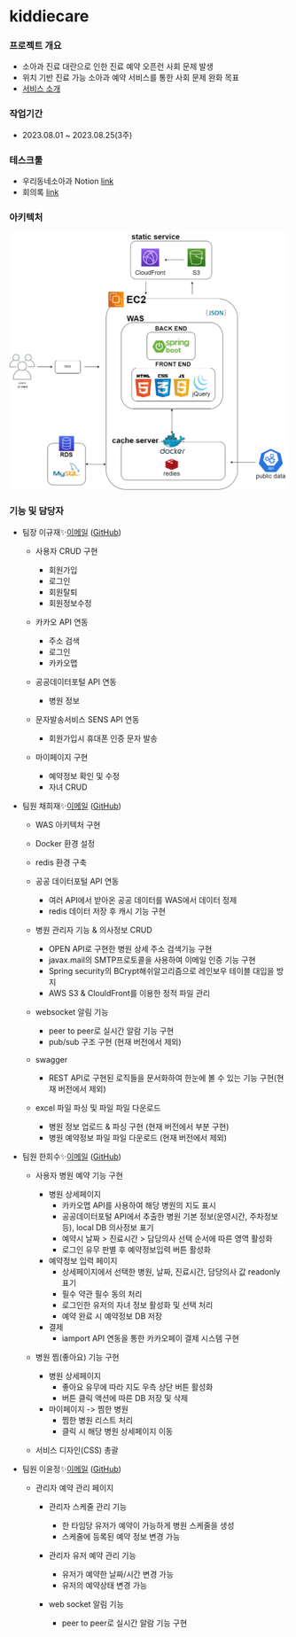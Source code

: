 # kiddiecare
### 프로젝트 개요
  - 소아과 진료 대란으로 인한 진료 예약 오픈런 사회 문제 발생
  - 위치 기반 진료 가능 소아과 예약 서비스를 통한 사회 문제 완화 목표  
  - [서비스 소개](https://www.canva.com/design/DAFsau9GZBY/2M8eC4xSIYN6akEFfxHpSw/edit?utm_content=DAFsau9GZBY&utm_campaign=designshare&utm_medium=link2&utm_source=sharebutton) 

### 작업기간
- 2023.08.01 ~ 2023.08.25(3주)

### 테스크툴
- 우리동네소아과 Notion [link](https://sally-.notion.site/Index-7ee893e575af456e98a09b7bfae9ea0f?pvs=4)
- 회의록 [link](https://sally-.notion.site/5beff6a68f144e18bf806deda0353b0a?v=9e172e94f7654f0a9538f797ba60e429&pvs=4)


### 아키텍처
![image](/KiddiecareArchitecture.png)

### 기능 및 담당자
- 팀장 이규재✨[이메일](mailto:dlrbwo2022@gmail.com) ([GitHub](https://github.com/gitjae))
  * 사용자 CRUD 구현
      - 회원가입
      - 로그인
      - 회원탈퇴
      - 회원정보수정
        
  * 카카오 API 연동
      - 주소 검색
      - 로그인
      - 카카오맵
        
  * 공공데이터포털 API 연동
      - 병원 정보
        
  * 문자발송서비스 SENS API 연동
      - 회원가입시 휴대폰 인증 문자 발송
   
  * 마이페이지 구현
      - 예약정보 확인 및 수정
      - 자녀 CRUD
  
- 팀원 채희재✨[이메일](mailto:heejae0629@naver.com) ([GitHub](https://github.com/heejae101?tab=repositories))
  - WAS 아키텍처 구현
  
  - Docker 환경 설정
   - redis 환경 구축
   
  - 공공 데이터포털 API 연동
    - 여러 API에서 받아온 공공 데이터를 WAS에서 데이터 정제
    - redis 데이터 저장 후 캐시 기능 구현
    
  - 병원 관리자 기능 & 의사정보 CRUD
    - OPEN API로 구현한 병원 상세 주소 검색기능 구현
    - javax.mail의 SMTP프로토콜을 사용하여 이메일 인증 기능 구현 
    - Spring security의 BCrypt해쉬알고리즘으로 레인보우 테이블 대입을 방지
    - AWS S3 & ClouldFront를 이용한 정적 파일 관리
    
  - websocket 알림 기능
    - peer to peer로 실시간 알람 기능 구현
    - pub/sub 구조 구현 (현재 버전에서 제외)
    
  - swagger
    - REST API로 구현된 로직들을 문서화하여 한눈에 볼 수 있는 기능 구현(현재 버전에서 제외)
   
  - excel 파일 파싱 및 파일 파일 다운로드
    -  병원 정보 업로드 & 파싱 구현 (현재 버전에서 부분 구현)
    -  병원 예약정보 파일 파일 다운로드 (현재 버전에서 제외)
      
- 팀원 한희수✨[이메일](mailto:juntu09@gmail.com) ([GitHub](https://github.com/hee-duck))
  * 사용자 병원 예약 기능 구현
    - 병원 상세페이지
        - 카카오맵 API를 사용하여 해당 병원의 지도 표시
        - 공공데이터포털 API에서 추출한 병원 기본 정보(운영시간, 주차정보 등), local DB 의사정보 표기
        - 예약시 날짜 > 진료시간 > 담당의사 선택 순서에 따른 영역 활성화
        - 로그인 유무 판별 후 예약정보입력 버튼 활성화
    - 예약정보 입력 페이지
        - 상세페이지에서 선택한 병원, 날짜, 진료시간, 담당의사 값 readonly 표기
        - 필수 약관 필수 동의 처리
        - 로그인한 유저의 자녀 정보 활성화 및 선택 처리
        - 예약 완료 시 예약정보 DB 저장
    - 결제
        - iamport API 연동을 통한 카카오페이 결제 시스템 구현
      
  * 병원 찜(좋아요) 기능 구현
    - 병원 상세페이지
        - 좋아요 유무에 따라 지도 우측 상단 버튼 활성화
        - 버튼 클릭 액션에 따른 DB 저장 및 삭제 
    - 마이페이지 -> 찜한 병원
        - 찜한 병원 리스트 처리
        - 클릭 시 해당 병원 상세페이지 이동

  * 서비스 디자인(CSS) 총괄
    
- 팀원 이윤정✨[이메일](mailto:dldbswjd889@naver.com) ([GitHub](https://github.com/yunJeong3))
  * 관리자 예약 관리 페이지
    - 관리자 스케줄 관리 기능
      - 한 타임당 유저가 예약이 가능하게 병원 스케줄을 생성
      - 스케줄에 등록된 예약 정보 변경 가능
        
    - 관리자 유저 예약 관리 기능
      - 유저가 예약한 날짜/시간 변경 가능
      - 유저의 예약상태 변경 가능
     
    - web socket 알림 기능
      - peer to peer로 실시간 알람 기능 구현


